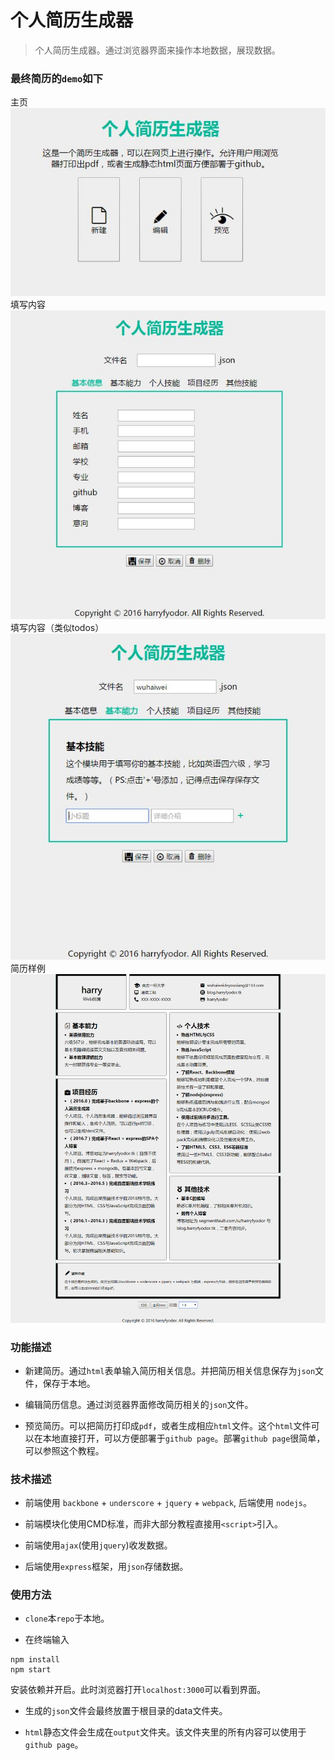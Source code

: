 # 个人简历生成器

> 个人简历生成器。通过浏览器界面来操作本地数据，展现数据。

### 最终简历的`demo`如下
主页
![home](./pictures/home.JPG)
填写内容
![form](./pictures/form.JPG)
填写内容（类似todos）
![form](./pictures/form2.JPG)
简历样例
![resume](./pictures/resume.png)

### 功能描述

* 新建简历。通过`html`表单输入简历相关信息。并把简历相关信息保存为`json`文件，保存于本地。

* 编辑简历信息。通过浏览器界面修改简历相关的`json`文件。

* 预览简历。可以把简历打印成`pdf`，或者生成相应`html`文件。这个`html`文件可以在本地直接打开，可以方便部署于`github page`。部署`github page`很简单，可以参照这个教程。

### 技术描述

* 前端使用 `backbone` + `underscore` + `jquery` + `webpack`, 后端使用 `nodejs`。

* 前端模块化使用CMD标准，而非大部分教程直接用`<script>`引入。

* 前端使用`ajax`(使用`jquery`)收发数据。

* 后端使用`express`框架，用`json`存储数据。

### 使用方法

* `clone`本`repo`于本地。

* 在终端输入
```
npm install
npm start
```
安装依赖并开启。此时浏览器打开`localhost:3000`可以看到界面。
  
* 生成的`json`文件会最终放置于根目录的data文件夹。

* `html`静态文件会生成在`output`文件夹。该文件夹里的所有内容可以使用于`github page`。


